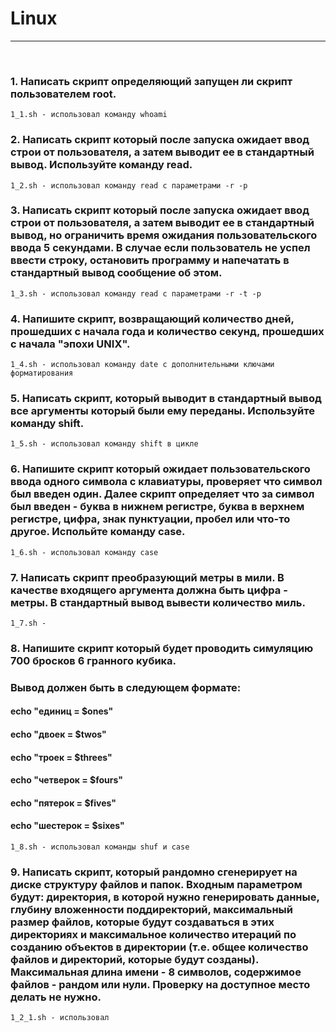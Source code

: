 # Linux
_______
&nbsp;
### 1. Написать скрипт определяющий запущен ли скрипт пользователем root.
    1_1.sh - использовал команду whoami
### 2. Написать скрипт который после запуска ожидает ввод строи от пользователя, а затем выводит ее в стандартный вывод. Используйте команду read.
    1_2.sh - использовал команду read с параметрами -r -p
### 3. Написать скрипт который после запуска ожидает ввод строи от пользователя, а затем выводит ее в стандартный вывод, но ограничить время ожидания пользовательского ввода 5 секундами. В случае если пользователь не успел ввести строку, остановить программу и напечатать в стандартный вывод сообщение об этом.
    1_3.sh - использовал команду read c параметрами -r -t -p
### 4. Напишите скрипт, возвращающий количество дней, прошедших с начала года и количество секунд, прошедших с начала "эпохи UNIX".
    1_4.sh - использовал команду date с дополнительными ключами форматирования
### 5. Написать скрипт, который выводит в стандартный вывод все аргументы который были ему переданы. Используйте команду shift.
    1_5.sh - использовал команду shift в цикле
### 6. Напишите скрипт который ожидает пользовательского ввода одного символа с клавиатуры, проверяет что символ был введен один. Далее скрипт определяет что за символ был введен - буква в нижнем регистре, буква в верхнем регистре, цифра, знак пунктуации, пробел или что-то другое. Испольйте команду case.
    1_6.sh - использовал команду case
### 7. Написать скрипт преобразующий метры в мили. В качестве входящего аргумента должна быть цифра - метры. В стандартный вывод вывести количество миль.
    1_7.sh - 
### 8. Напишите скрипт который будет проводить симуляцию 700 бросков 6 гранного кубика.
### Вывод должен быть в следующем формате:
####    echo "единиц   =   $ones"
####    echo "двоек    =   $twos"
####    echo "троек    =   $threes"
####    echo "четверок =   $fours"
####    echo "пятерок  =   $fives"
####    echo "шестерок =   $sixes"
    1_8.sh - использовал команды shuf и case
### 9.  Написать скрипт, который рандомно сгенерирует на диске структуру файлов и папок. Входным параметром будут: директория, в которой нужно генерировать данные, глубину вложенности поддиректорий, максимальный размер файлов, которые будут создаваться в этих директориях и максимальное количество итераций по созданию объектов в директории (т.е. общее количество файлов и директорий, которые будут созданы). Максимальная длина имени - 8 символов, содержимое файлов - рандом или нули. Проверку на доступное место делать не нужно.
    1_2_1.sh - использовал 
